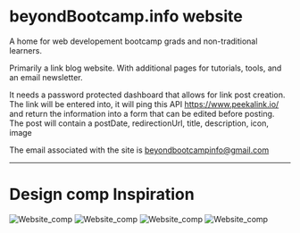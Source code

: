 # beyondBootcamp.info website

A home for web developement bootcamp grads and non-traditional learners.   

Primarily a link blog website.  With additional pages for tutorials, tools, and an email newsletter.

It needs a password protected dashboard that allows for link post creation.  The link will be entered into, it will ping this API https://www.peekalink.io/ and return the information into a form that can be edited before posting.  The post will contain a postDate, redirectionUrl, title, description, icon, image

The email associated with the site is beyondbootcampinfo@gmail.com

------------------------------------
# Design comp Inspiration

![Website_comp](/img/comp01.jpg)
![Website_comp](/img/comp02.jpg)
![Website_comp](/img/comp03.JPG)
![Website_comp](/img/comp04.JPG)
